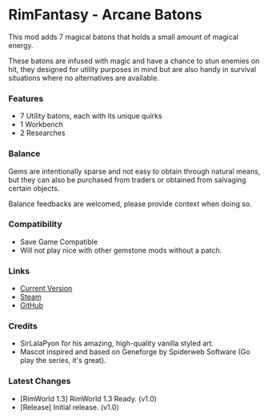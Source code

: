 # RimFantasy - Arcane Batons

This mod adds 7 magical batons that holds a small amount of magical energy.

These batons are infused with magic and have a chance to stun enemies on hit, they designed for utility purposes in mind but are also handy in survival situations where no alternatives are available.

### Features

- 7 Utility batons, each with its unique quirks
- 1 Workbench
- 2 Researches

### Balance

Gems are intentionally sparse and not easy to obtain through natural means, but they can also be purchased from traders or obtained from salvaging certain objects.

Balance feedbacks are welcomed, please provide context when doing so.

### Compatibility

- Save Game Compatible
- Will not play nice with other gemstone mods without a patch.

### Links

- [Current Version](https://github.com/Sierra0001/RimFantasy---Arcane-Batons/releases/tag/v1.1)
- [Steam](https://steamcommunity.com/sharedfiles/filedetails/?id=2634323159)
- [GitHub](https://github.com/Sierra0001/RimFantasy---Arcane-Batons)

### Credits

- SirLalaPyon for his amazing, high-quality vanilla styled art.
- Mascot inspired and based on Geneforge by Spiderweb Software (Go play the series, it's great).

### Latest Changes

- [RimWorld 1.3] RimWorld 1.3 Ready. (v1.0)
- [Release] Initial release. (v1.0)

